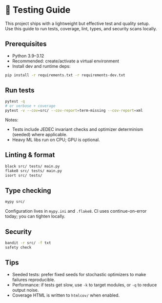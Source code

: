 # 🧪 Testing Guide

This project ships with a lightweight but effective test and quality setup. Use this guide to run tests, coverage, lint, types, and security scans locally.

## Prerequisites

- Python 3.9–3.12
- Recommended: create/activate a virtual environment
- Install dev and runtime deps:

```bash
pip install -r requirements.txt -r requirements-dev.txt
```

## Run tests

```bash
pytest -q
# or verbose + coverage
pytest -v --cov=src/ --cov-report=term-missing --cov-report=xml
```

Notes:

- Tests include JEDEC invariant checks and optimizer determinism (seeded) where applicable.
- Heavy ML libs run on CPU; GPU is optional.

## Linting & format

```bash
black src/ tests/ main.py
flake8 src/ tests/ main.py
isort src/ tests/
```

## Type checking

```bash
mypy src/
```

Configuration lives in `mypy.ini` and `.flake8`. CI uses continue-on-error today; you can tighten locally.

## Security

```bash
bandit -r src/ -f txt
safety check
```

## Tips

- Seeded tests: prefer fixed seeds for stochastic optimizers to make failures reproducible.
- Performance: if tests get slow, use `-k` to target modules, or `-q` to reduce output noise.
- Coverage HTML is written to `htmlcov/` when enabled.
